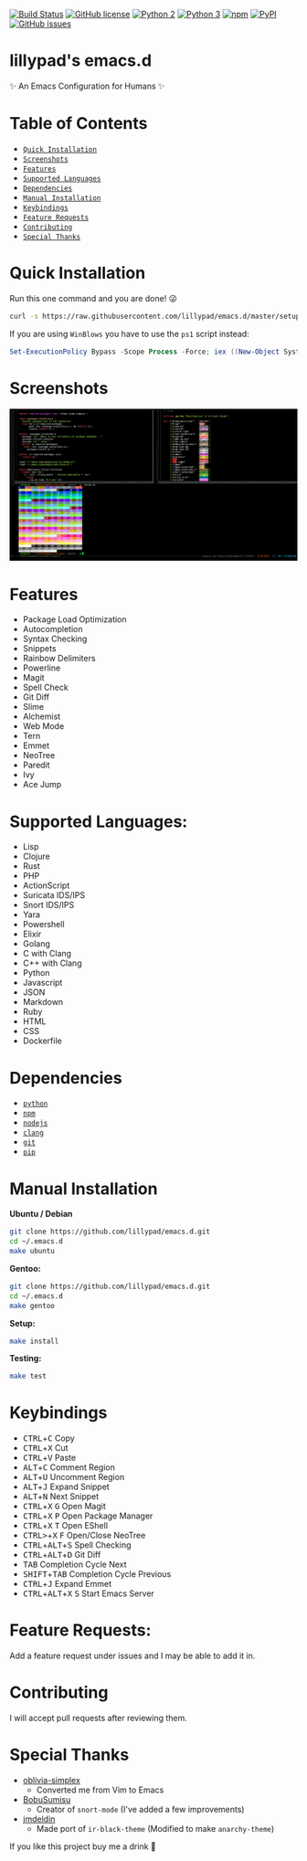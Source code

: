[![Build Status](https://travis-ci.org/lillypad/emacs.d.svg?branch=master)](https://travis-ci.org/lillypad/emacs.d)
[![GitHub license](https://img.shields.io/github/license/lillypad/emacs-lillypad.svg)](https://github.com/lillypad/emacs-lillypad/blob/master/LICENSE)
[![Python 2](https://img.shields.io/badge/Python-2-brightgreen.svg)](https://github.com/lillypad/emacs-lillypad/)
[![Python 3](https://img.shields.io/badge/Python-3-brightgreen.svg)](https://github.com/lillypad/emacs-lillypad/)
[![npm](https://img.shields.io/npm/v/npm.svg)]()
[![PyPI](https://img.shields.io/pypi/v/nine.svg)]()
[![GitHub issues](https://img.shields.io/github/issues/lillypad/emacs.d.svg)](https://github.com/lillypad/emacs.d/issues)

# lillypad's emacs.d

:sparkles: An Emacs Configuration for Humans :sparkles:

# Table of Contents
- [`Quick Installation`](#quick-installation)
- [`Screenshots`](#screenshots)
- [`Features`](#features)
- [`Supported Languages`](#supported-languages)
- [`Dependencies`](#dependencies)
- [`Manual Installation`](#manual-installation)
- [`Keybindings`](#keybindings)
- [`Feature Requests`](#feature-requests)
- [`Contributing`](#contributing)
- [`Special Thanks`](#special-thanks)

# Quick Installation

Run this one command and you are done! :stuck_out_tongue_winking_eye:

```bash
curl -s https://raw.githubusercontent.com/lillypad/emacs.d/master/setup.sh | bash
```

If you are using `WinBlows` you have to use the `ps1` script instead:

```powershell
Set-ExecutionPolicy Bypass -Scope Process -Force; iex ((New-Object System.Net.WebClient).DownloadString('https://raw.githubusercontent.com/lillypad/emacs.d/master/setup.ps1'))
```

# Screenshots
![Screenshot](img/emacs-lillypad.png)

# Features
- Package Load Optimization
- Autocompletion
- Syntax Checking
- Snippets
- Rainbow Delimiters
- Powerline
- Magit
- Spell Check
- Git Diff
- Slime
- Alchemist
- Web Mode
- Tern
- Emmet
- NeoTree
- Paredit
- Ivy
- Ace Jump

# Supported Languages:
- Lisp
- Clojure
- Rust
- PHP
- ActionScript
- Suricata IDS/IPS
- Snort IDS/IPS
- Yara
- Powershell
- Elixir
- Golang
- C with Clang
- C++ with Clang
- Python
- Javascript
- JSON
- Markdown
- Ruby
- HTML
- CSS
- Dockerfile

# Dependencies
- [`python`](https://www.python.org/)
- [`npm`](https://www.npmjs.com/)
- [`nodejs`](https://nodejs.org/en/)
- [`clang`](https://clang.llvm.org/get_started.html)
- [`git`](https://git-scm.com/documentation)
- [`pip`](https://pip.pypa.io/en/stable/)

# Manual Installation

__Ubuntu / Debian__
```bash
git clone https://github.com/lillypad/emacs.d.git
cd ~/.emacs.d
make ubuntu
```

__Gentoo:__
```bash
git clone https://github.com/lillypad/emacs.d.git
cd ~/.emacs.d
make gentoo
```

__Setup:__
```bash
make install
```

__Testing:__
```bash
make test
```

# Keybindings
- <kbd>CTRL</kbd>+<kbd>C</kbd> Copy
- <kbd>CTRL</kbd>+<kbd>X</kbd> Cut
- <kbd>CTRL</kbd>+<kbd>V</kbd> Paste
- <kbd>ALT</kbd>+<kbd>C</kbd> Comment Region
- <kbd>ALT</kbd>+<kbd>U</kbd> Uncomment Region
- <kbd>ALT</kbd>+<kbd>J</kbd> Expand Snippet
- <kbd>ALT</kbd>+<kbd>N</kbd> Next Snippet
- <kbd>CTRL</kbd>+<kbd>X</kbd> <kbd>G</kbd> Open Magit
- <kbd>CTRL</kbd>+<kbd>X</kbd> <kbd>P</kbd> Open Package Manager
- <kbd>CTRL</kbd>+<kbd>X</kbd> <kbd>T</kbd> Open EShell
- <kbd>CTRL></kbd>+<kbd>X</kbd> <kbd>F</kbd> Open/Close NeoTree
- <kbd>CTRL</kbd>+<kbd>ALT</kbd>+<kbd>S</kbd> Spell Checking
- <kbd>CTRL</kbd>+<kbd>ALT</kbd>+<kbd>D</kbd> Git Diff
- <kbd>TAB</kbd> Completion Cycle Next
- <kbd>SHIFT</kbd>+<kbd>TAB</kbd> Completion Cycle Previous
- <kbd>CTRL</kbd>+<kbd>J</kbd> Expand Emmet
- <kbd>CTRL</kbd>+<kbd>ALT</kbd>+<kbd>X</kbd> <kbd>S</kbd> Start Emacs Server

# Feature Requests:
Add a feature request under issues and I may be able to add it in.

# Contributing
I will accept pull requests after reviewing them.

# Special Thanks
- [oblivia-simplex](https://github.com/oblivia-simplex)
  - Converted me from Vim to Emacs
- [BobuSumisu](https://github.com/BobuSumisu)
  - Creator of `snort-mode` (I've added a few improvements)
- [jmdeldin](https://github.com/jmdeldin)
  - Made port of `ir-black-theme` (Modified to make `anarchy-theme`)

If you like this project buy me a drink :wine_glass:
